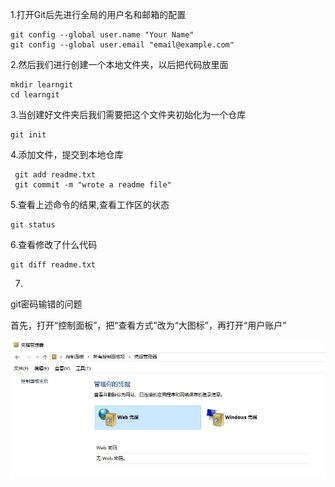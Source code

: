 1.打开Git后先进行全局的用户名和邮箱的配置

```shell
git config --global user.name "Your Name"
git config --global user.email "email@example.com"
```

2.然后我们进行创建一个本地文件夹，以后把代码放里面

```shell
mkdir learngit
cd learngit
```

3.当创建好文件夹后我们需要把这个文件夹初始化为一个仓库

```shell
git init
```

4.添加文件，提交到本地仓库

```shell
 git add readme.txt
 git commit -m "wrote a readme file"
```

5.查看上述命令的结果,查看工作区的状态

```shell
git status
```

6.查看修改了什么代码

```shell
git diff readme.txt 
```

7.

















git密码输错的问题

首先，打开“控制面板”，把“查看方式”改为“大图标”，再打开“用户账户”

![123456](images/123456)